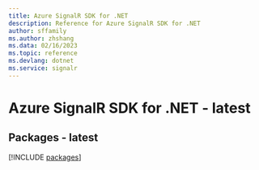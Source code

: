 ```yaml
---
title: Azure SignalR SDK for .NET
description: Reference for Azure SignalR SDK for .NET
author: sffamily
ms.author: zhshang
ms.data: 02/16/2023
ms.topic: reference
ms.devlang: dotnet
ms.service: signalr
---
```

# Azure SignalR SDK for .NET - latest
## Packages - latest
[!INCLUDE [packages](signalr-index.md)]